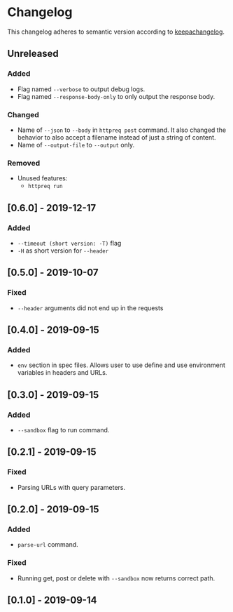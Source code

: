 # Changelog

This changelog adheres to semantic version according to [keepachangelog](https://keepachangelog.com/en/1.0.0/).

## Unreleased

### Added
- Flag named `--verbose` to output debug logs.
- Flag named `--response-body-only` to only output the response body.

### Changed
- Name of `--json` to `--body` in `httpreq post` command. It also changed the behavior to also
  accept a filename instead of just a string of content.
- Name of `--output-file` to `--output` only.

### Removed
- Unused features:
    * `httpreq run`

## [0.6.0] - 2019-12-17

### Added
- `--timeout (short version: -T)` flag
- `-H` as short version for `--header`

## [0.5.0] - 2019-10-07

### Fixed
- `--header` arguments did not end up in the requests

## [0.4.0] - 2019-09-15

### Added
- `env` section in spec files. Allows user to use define and use environment variables in headers and URLs.

## [0.3.0] - 2019-09-15

### Added
- `--sandbox` flag to run command.

## [0.2.1] - 2019-09-15

### Fixed
- Parsing URLs with query parameters.

## [0.2.0] - 2019-09-15

### Added
- `parse-url` command.

### Fixed
- Running get, post or delete with `--sandbox` now returns correct path.

## [0.1.0] - 2019-09-14
